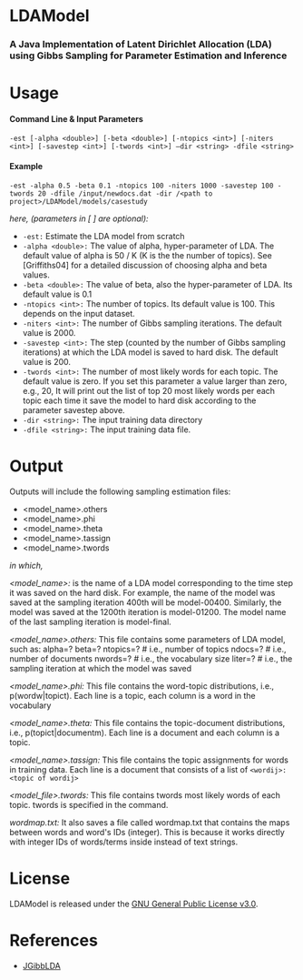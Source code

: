 # LDAModel
### A Java Implementation of Latent Dirichlet Allocation (LDA) using Gibbs Sampling for Parameter Estimation and Inference

# Usage 
#### Command Line & Input Parameters
`-est [-alpha <double>] [-beta <double>] [-ntopics <int>] [-niters <int>] [-savestep <int>] [-twords <int>] –dir <string> -dfile <string>`

#### Example 
`-est -alpha 0.5 -beta 0.1 -ntopics 100 -niters 1000 -savestep 100 -twords 20 -dfile /input/newdocs.dat -dir /<path to project>/LDAModel/models/casestudy`

_here, (parameters in [ ] are optional):_
* `-est:` Estimate the LDA model from scratch
* `-alpha <double>:` The value of alpha, hyper-parameter of LDA. The default value of alpha is 50 / K (K is the the number of topics). See  [Griffiths04] for a detailed discussion of choosing alpha and beta values.
* `-beta <double>:` The value of beta, also the hyper-parameter of LDA. Its default value is 0.1
* `-ntopics <int>:` The number of topics. Its default value is 100. This depends on the input dataset.
* `-niters <int>:` The number of Gibbs sampling iterations. The default value is 2000.
* `-savestep <int>:` The step (counted by the number of Gibbs sampling iterations) at which the LDA model is saved to hard disk. The default value is 200.
* `-twords <int>:` The number of most likely words for each topic. The default value is zero. If you set this parameter a value larger than zero, e.g., 20, It will print out the list of top 20 most likely words per each topic each time it save the model to hard disk according to the parameter savestep above.
* `-dir <string>:` The input training data directory
* `-dfile <string>:` The input training data file.

# Output
Outputs will include the following sampling estimation files:
* <model_name>.others
* <model_name>.phi 
* <model_name>.theta
* <model_name>.tassign
* <model_name>.twords

*in which,*

*<model_name>:* is the name of a LDA model corresponding to the time step it was saved on the hard disk. For example, the name of the model was saved at the sampling iteration 400th will be model-00400. Similarly, the model was saved at the 1200th iteration is model-01200. The model name of the last  sampling iteration is model-final.

*<model_name>.others:* This file contains some parameters of LDA model, such as:
alpha=?
beta=?
ntopics=? # i.e., number of topics
ndocs=? # i.e., number of documents
nwords=? # i.e., the vocabulary size
liter=? # i.e., the sampling iteration at which the model was saved

*<model_name>.phi:* This file contains the word-topic distributions, i.e., p(wordw|topict). Each line is a topic, each column is a word in the vocabulary

*<model_name>.theta:* This file contains the topic-document distributions, i.e., p(topict|documentm). Each line is a document and each column is a topic.

*<model_name>.tassign:* This file contains the topic assignments for words in training data. Each line is a document that consists of a list of `<wordij>:<topic of wordij>`

*<model_file>.twords:* This file contains twords most likely words of each topic. twords is specified in the command.

*wordmap.txt:* It also saves a file called wordmap.txt that contains the maps between words and word's IDs (integer). This is because it works directly with integer IDs of words/terms inside instead of text strings.

# License
LDAModel is released under the [GNU General Public License v3.0](https://github.com/vikrantkakad/LDAModel/blob/master/LICENSE).

# References
* [JGibbLDA](http://jgibblda.sourceforge.net/)
